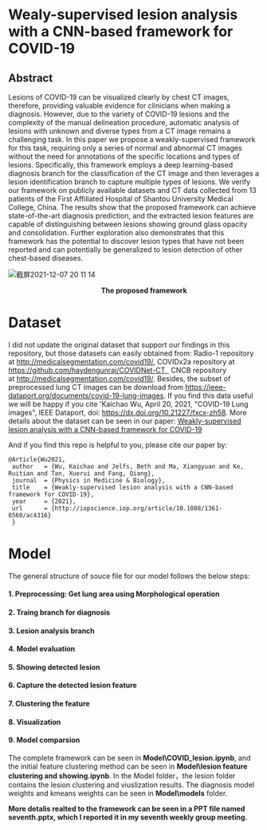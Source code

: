 # Wealy-supervised lesion analysis with a CNN-based framework for COVID-19

## Abstract
Lesions of COVID-19 can be visualized clearly by chest CT images, therefore, providing valuable evidence for clinicians when making a diagnosis. However, due to the variety of COVID-19 lesions and the complexity of the manual delineation procedure, automatic analysis of lesions with unknown and diverse types from a CT image remains a challenging task. In this paper we propose a weakly-supervised framework for this task, requiring only a series of normal and abnormal CT images without the need for annotations of the specific locations and types of lesions. Specifically, this framework employs a deep learning-based diagnosis branch for the classification of the CT image and then leverages a lesion identification branch to capture multiple types of lesions. We verify our framework on publicly available datasets and CT data collected from 13 patients of the First Affiliated Hospital of Shantou University Medical College, China. The results show that the proposed framework can achieve state-of-the-art diagnosis prediction, and the extracted lesion features are capable of distinguishing between lesions showing ground glass opacity and consolidation. Further exploration also demonstrates that this framework has the potential to discover lesion types that have not been reported and can potentially be generalized to lesion detection of other chest-based diseases.

![截屏2021-12-07 20 11 14](https://user-images.githubusercontent.com/61356011/145026947-c8f8693a-7b92-4e0c-bad7-ca55aa7fbef0.png)
	

&emsp;&emsp;&emsp;&emsp;&emsp;&emsp;&emsp;&emsp;&emsp;&emsp;&emsp;&emsp;&emsp; **The proposed framework**



# Dataset 
I did not update the original dataset that support our findings in this repository, but those datasets can easily obtained from: Radio-1 repository at http://medicalsegmentation.com/covid19/, COVIDx2a repository at https://github.com/haydengunraj/COVIDNet-CT,  CNCB repository at http://medicalsegmentation.com/covid19/. Besides, the subset of preprocessed lung CT images can be download from https://ieee-dataport.org/documents/covid-19-lung-images. If you find this data useful we will be happy if you cite 'Kaichao Wu, April 20, 2021, "COVID-19 Lung images", IEEE Dataport, doi: https://dx.doi.org/10.21227/fxcx-zh58. More details about the dataset can be seen in our paper: [Weakly-supervised lesion analysis with a CNN-based framework for COVID-19](http://iopscience.iop.org/article/10.1088/1361-6560/ac4316)
 
And if you find this repo is helpful to you, please cite our paper by:
```
@Article{Wu2021,
 author   = {Wu, Kaichao and Jelfs, Beth and Ma, Xiangyuan and Ke, Ruitian and Tan, Xuerui and Fang, Qiang},
 journal  = {Physics in Medicine & Biology},
 title    = {Weakly-supervised lesion analysis with a CNN-based framework for COVID-19},
 year     = {2021},
 url      = {http://iopscience.iop.org/article/10.1088/1361-6560/ac4316}
 }
```
 
# Model
The general structure of souce file for our model follows the below steps: 
#### 1. Preprocessing: Get lung area using Morphological operation
#### 2. Traing branch for diagnosis
#### 3. Lesion analysis branch
#### 4. Model evaluation
#### 5. Showing detected lesion
#### 6. Capture the detected lesion feature 
#### 7. Clustering the feature 
#### 8. Visualization
#### 9. Model comparsion
The complete framework can be seen in **Model\COVID_lesion.ipynb**, and the initial feature clustering method can be seen in **Model\lesion feature clustering and showing.ipynb**. In the Model folder，the lesion folder contains the lesion clustering and viuslization results. The diagnosis model weights and kmeans weights can be seen in 
**Model\models** folder.


**More detalis realted to the framework can be seen in a PPT file named seventh.pptx, which I reported it in my seventh weekly group meeting.**

